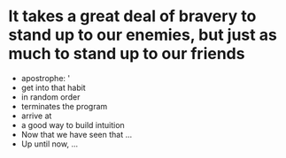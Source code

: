 # It takes a great deal of bravery to stand up to our enemies, but just as much to stand up to our friends

* apostrophe: '
* get into that habit
* in random order
* terminates the program
* arrive at
* a good way to build intuition
* Now that we have seen that ...
* Up until now, ...
